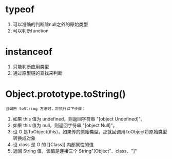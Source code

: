 # typeof
1. 可以准确的判断除null之外的原始类型
2. 可以判断function

# instanceof
1. 只能判断应用类型
2. 通过原型链的查找来判断

# Object.prototype.toString()
    当调用 toString 方法时，将执行以下步骤：
1. 如果 this 值为 undefined，则返回字符串 "[object Undefined]"。
2. 如果 this 值为 null，则返回字符串 "[object Null]"。
3. 设 O 是ToObject(this)，如果传的原始类型，那就回调用ToObject将原始类型转换成对象
4. 设 class 是 O 的 [[Class]] 内部属性的值
5. 返回 String 值，该值是连接三个 String"[Object"、class、"]"
 